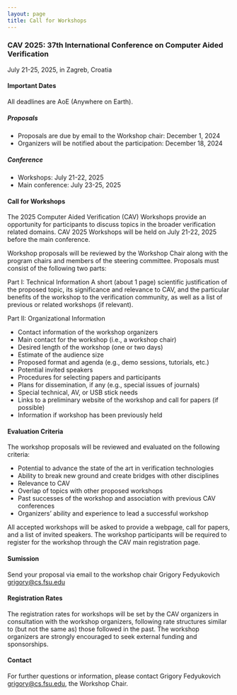```yaml
---
layout: page
title: Call for Workshops
---
```


### CAV 2025: 37th International Conference on Computer Aided Verification
July 21-25, 2025, in Zagreb, Croatia 

#### Important Dates
All deadlines are AoE (Anywhere on Earth).

##### Proposals
* Proposals are due by email to the Workshop chair: December 1, 2024
* Organizers will be notified about the participation: December 18, 2024

##### Conference
* Workshops: July 21-22, 2025
* Main conference: July 23-25, 2025

#### Call for Workshops

The 2025 Computer Aided Verification (CAV) Workshops provide an opportunity for participants to discuss topics in the broader verification related domains. CAV 2025 Workshops will be held on July 21-22, 2025 before the main conference.

Workshop proposals will be reviewed by the Workshop Chair along with the program chairs and members of the steering committee. Proposals must consist of the following two parts:

Part I: Technical Information
A short (about 1 page) scientific justification of the proposed topic, its significance and relevance to CAV, and the particular benefits of the workshop to the verification community, as well as a list of previous or related workshops (if relevant).

Part II: Organizational Information
* Contact information of the workshop organizers
* Main contact for the workshop (i.e., a workshop chair)
* Desired length of the workshop (one or two days)
* Estimate of the audience size
* Proposed format and agenda (e.g., demo sessions, tutorials, etc.)
* Potential invited speakers
* Procedures for selecting papers and participants
* Plans for dissemination, if any (e.g., special issues of journals)
* Special technical, AV, or USB stick needs
* Links to a preliminary website of the workshop and call for papers (if possible)
* Information if workshop has been previously held

#### Evaluation Criteria
The workshop proposals will be reviewed and evaluated on the following criteria:
* Potential to advance the state of the art in verification technologies
* Ability to break new ground and create bridges with other disciplines
* Relevance to CAV
* Overlap of topics with other proposed workshops
* Past successes of the workshop and association with previous CAV conferences
* Organizers’ ability and experience to lead a successful workshop

All accepted workshops will be asked to provide a webpage, call for papers, and a list of invited speakers. The workshop participants will be required to register for the workshop through the CAV main registration page.

#### Sumission
Send your proposal via email to the workshop chair Grigory Fedyukovich <grigory@cs.fsu.edu>

#### Registration Rates
The registration rates for workshops will be set by the CAV organizers in consultation with the workshop organizers, following rate structures similar to (but not the same as) those followed in the past. The workshop organizers are strongly encouraged to seek external funding and sponsorships.

#### Contact
For further questions or information, please contact Grigory Fedyukovich <grigory@cs.fsu.edu>, the Workshop Chair.
